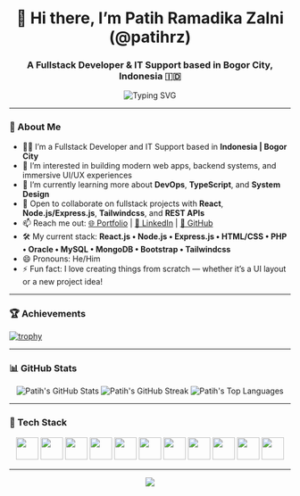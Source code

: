 <h1 align="center">👋 Hi there, I’m Patih Ramadika Zalni (@patihrz)</h1>

<h3 align="center">A Fullstack Developer & IT Support based in Bogor City, Indonesia 🇮🇩</h3>

<p align="center">
  <img src="https://readme-typing-svg.herokuapp.com?color=58A6FF&size=24&lines=Building+modern+web+apps...;Crafting+immersive+UI/UX...;Learning+DevOps+and+TypeScript!" alt="Typing SVG" />
</p>

---

### 🚀 About Me
- 👨‍💻 I’m a Fullstack Developer and IT Support based in **Indonesia | Bogor City**
- 👀 I’m interested in building modern web apps, backend systems, and immersive UI/UX experiences
- 🌱 I’m currently learning more about **DevOps**, **TypeScript**, and **System Design**
- 💞️ Open to collaborate on fullstack projects with **React**, **Node.js/Express.js**, **Tailwindcss**, and **REST APIs**
- 📫 Reach me out: [🌐 Portfolio](https://portofoliov2-neon.vercel.app) | [💼 LinkedIn](https://id.linkedin.com/in/patih-ramadika-19b763217) | [🐙 GitHub](https://github.com/patihrz)
- 🛠️ My current stack: **React.js • Node.js • Express.js • HTML/CSS • PHP • Oracle • MySQL • MongoDB • Bootstrap • Tailwindcss**
- 😄 Pronouns: He/Him
- ⚡ Fun fact: I love creating things from scratch — whether it’s a UI layout or a new project idea!

---

### 🏆 Achievements

[![trophy](https://github-profile-trophy.vercel.app/?username=patihrz&theme=onedark&no-frame=true&no-bg=true&margin-w=15)](https://github.com/ryo-ma/github-profile-trophy)

---

### 📊 GitHub Stats

<p align="center">
  <img src="https://github-readme-stats.vercel.app/api?username=patihrz&show_icons=true&theme=tokyonight" alt="Patih's GitHub Stats" />
  <img src="https://github-readme-streak-stats.herokuapp.com/?user=patihrz&theme=tokyonight" alt="Patih's GitHub Streak" />
  <img src="https://github-readme-stats.vercel.app/api/top-langs/?username=patihrz&layout=compact&theme=tokyonight" alt="Patih's Top Languages" />
</p>

---

### 🚀 Tech Stack

<p align="center">
  <img src="https://cdn.jsdelivr.net/gh/devicons/devicon/icons/react/react-original.svg" width="40" height="40" />
  <img src="https://cdn.jsdelivr.net/gh/devicons/devicon/icons/nodejs/nodejs-original.svg" width="40" height="40" />
  <img src="https://cdn.jsdelivr.net/gh/devicons/devicon/icons/express/express-original.svg" width="40" height="40" />
  <img src="https://cdn.jsdelivr.net/gh/devicons/devicon/icons/html5/html5-original.svg" width="40" height="40" />
  <img src="https://cdn.jsdelivr.net/gh/devicons/devicon/icons/css3/css3-original.svg" width="40" height="40" />
  <img src="https://cdn.jsdelivr.net/gh/devicons/devicon/icons/php/php-original.svg" width="40" height="40" />
  <img src="https://cdn.jsdelivr.net/gh/devicons/devicon/icons/oracle/oracle-original.svg" width="40" height="40" />
  <img src="https://cdn.jsdelivr.net/gh/devicons/devicon/icons/mysql/mysql-original.svg" width="40" height="40" />
  <img src="https://cdn.jsdelivr.net/gh/devicons/devicon/icons/mongodb/mongodb-original.svg" width="40" height="40" />
  <img src="https://cdn.jsdelivr.net/gh/devicons/devicon/icons/bootstrap/bootstrap-plain.svg" width="40" height="40" />
  <img src="https://cdn.jsdelivr.net/gh/devicons/devicon/icons/tailwindcss/tailwindcss-plain.svg" width="40" height="40" />
</p>

---

<p align="center">
  <img src="https://capsule-render.vercel.app/api?type=waving&color=gradient&height=150&section=footer" />
</p>

